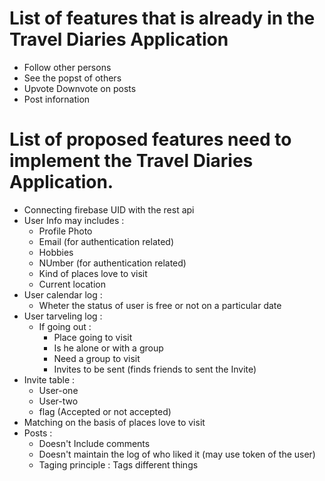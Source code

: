 # List of features that is already in the Travel Diaries Application

* Follow other persons
* See the popst of others
* Upvote Downvote on posts
* Post infornation
 

# List of proposed features need to implement the Travel Diaries Application.

* Connecting firebase UID with the rest api
* User Info may includes :
   * Profile Photo
   * Email (for authentication related)
   * Hobbies
   * NUmber (for authentication related)
   * Kind of places love to visit
   * Current location
* User calendar log : 
   * Wheter the status of user is free or not on a particular date
* User tarveling log : 
   * If going out :
      * Place going to visit
      * Is he alone or with a group
      * Need a group to visit
      * Invites to be sent (finds friends to sent the Invite)
* Invite table :
   * User-one
   * User-two
   * flag (Accepted or not accepted)
* Matching on the basis of places love to visit
* Posts :
   * Doesn't Include comments
   * Doesn't maintain the log of who liked it (may use token of the user)
   * Taging principle : Tags different things
